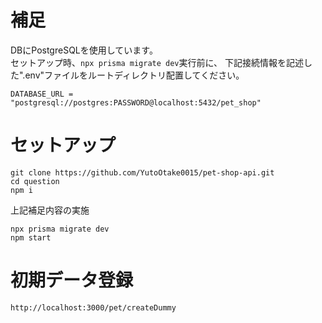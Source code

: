 # 補足
DBにPostgreSQLを使用しています。</br>
セットアップ時、`npx prisma migrate dev`実行前に、
下記接続情報を記述した".env"ファイルをルートディレクトリ配置してください。

```.env
DATABASE_URL = "postgresql://postgres:PASSWORD@localhost:5432/pet_shop"
```


# セットアップ
```
git clone https://github.com/YutoOtake0015/pet-shop-api.git
cd question
npm i
```

上記補足内容の実施

```
npx prisma migrate dev
npm start
```
# 初期データ登録
```
http://localhost:3000/pet/createDummy
```
